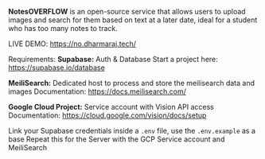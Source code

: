 **NotesOVERFLOW**
is an open-source service that allows users to upload images and search for them based on text at a later date, ideal for a student who has too many notes to track.

LIVE DEMO: https://no.dharmaraj.tech/


Requirements:
**Supabase:** Auth & Database
Start a project here: https://supabase.io/database

**MeiliSearch:** Dedicated host to process and store the meilisearch data and images
Documentation:  https://docs.meilisearch.com/

**Google Cloud Project:** Service account with Vision API access
Documentation: https://cloud.google.com/vision/docs/setup

Link your Supabase credentials inside a `.env` file, use the `.env.example` as a base
Repeat this for the Server with the GCP Service account and MeiliSearch

